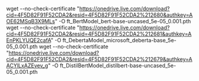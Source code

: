 wget --no-check-certificate "https://onedrive.live.com/download?cid=4F5D82F91F52CDA2&resid=4F5D82F91F52CDA2%212680&authkey=AOE62MSqB3X9MLs" -O ft_BertModel_bert-base-uncased_5e-05_0.001.pth
wget --no-check-certificate "https://onedrive.live.com/download?cid=4F5D82F91F52CDA2&resid=4F5D82F91F52CDA2%212681&authkey=AEnPKLYUQE2cafA" -O ft_DebertaModel_microsoft_deberta-base_5e-05_0.001.pth
wget --no-check-certificate "https://onedrive.live.com/download?cid=4F5D82F91F52CDA2&resid=4F5D82F91F52CDA2%212679&authkey=AACYlLxAZEvev_g" -O ft_DistilBertModel_distilbert-base-uncased_5e-05_0.001.pth
